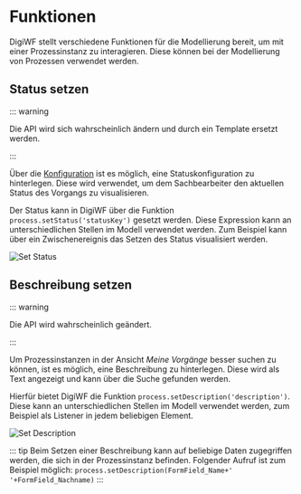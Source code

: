 # Funktionen

DigiWF stellt verschiedene Funktionen für die Modellierung bereit, um mit einer Prozessinstanz zu interagieren.
Diese können bei der Modellierung von Prozessen verwendet werden.

## Status setzen

::: warning

Die API wird sich wahrscheinlich ändern und durch ein Template ersetzt werden.

:::

Über die [Konfiguration](/modeling/processes/config/) ist es möglich, eine Statuskonfiguration zu hinterlegen.
Diese wird verwendet, um dem Sachbearbeiter den aktuellen Status des Vorgangs zu visualisieren.

Der Status kann in DigiWF über die Funktion `process.setStatus('statusKey')` gesetzt werden. Diese Expression kann an
unterschiedlichen Stellen im Modell verwendet werden. Zum Beispiel kann über ein Zwischenereignis das Setzen des Status
visualisiert werden.

![Set Status](~@source/modeling/processes/functions/set_status.png)

## Beschreibung setzen

::: warning

Die API wird wahrscheinlich geändert.

:::

Um Prozessinstanzen in der Ansicht *Meine Vorgänge* besser suchen zu können, ist es möglich, eine Beschreibung zu
hinterlegen. Diese wird als Text angezeigt und kann über die Suche gefunden werden.

Hierfür bietet DigiWF die Funktion `process.setDescription('description')`. Diese kann an unterschiedlichen Stellen im
Modell verwendet werden, zum Beispiel als Listener in jedem beliebigen Element.

![Set Description](~@source/modeling/processes/functions/set_description.png)

::: tip
Beim Setzen einer Beschreibung kann auf beliebige Daten zugegriffen werden, die sich in der Prozessinstanz befinden.
Folgender Aufruf ist zum Beispiel möglich: `process.setDescription(FormField_Name+' '+FormField_Nachname)`
:::